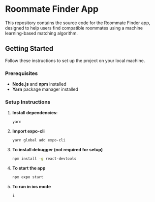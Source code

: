 # Roommate Finder App

This repository contains the source code for the Roommate Finder app, designed to help users find compatible roommates using a machine learning-based matching algorithm.

## Getting Started

Follow these instructions to set up the project on your local machine.

### Prerequisites

- **Node.js** and **npm** installed
- **Yarn** package manager installed

### Setup Instructions

1. **Install dependencies:**
   ```bash
   yarn

2. **Import expo-cli**
   ```bash
   yarn global add expo-cli

3. **To install debugger (not required for setup)**
   ```bash
   npm install -g react-devtools

4. **To start the app**
   ```bash
   npx expo start
5. **To run in ios mode**
   ```bash
   i



